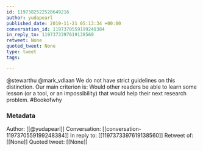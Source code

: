 ```yaml
---
id: 1197382522528649216
author: yudapearl
published_date: 2019-11-21 05:13:34 +00:00
conversation_id: 1197370559199248384
in_reply_to: 1197373397619138560
retweet: None
quoted_tweet: None
type: tweet
tags:

---
```


@stewarthu @mark_vdlaan We do not have strict guidelines on this distinction. Our main criterion is: Would other readers be able to learn some lesson (or a tool, or an impossibility) that would help their next research problem. #Bookofwhy

### Metadata

Author: [[@yudapearl]]
Conversation: [[conversation-1197370559199248384]]
In reply to: [[1197373397619138560]]
Retweet of: [[None]]
Quoted tweet: [[None]]

